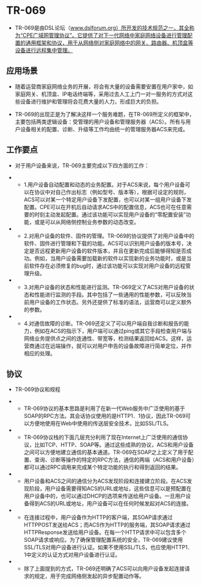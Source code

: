 # TR-069
- TR-069是由DSL论坛（www.dslforum.org）所开发的技术规范之一，其全称为“CPE广域网管理协议”。它提供了对下一代网络中家庭网络设备进行管理配置的通用框架和协议，用于从网络侧对家庭网络中的网关、路由器、机顶盒等设备进行远程集中管理。

## 应用场景
- 随着运营商家庭网络业务的开展，将会有大量的设备需要安置在用户家中，如家庭网关、机顶盒、IP电话终端等，采用过去人工上门一对一服务的方式对这些设备进行维护和管理将会花费大量的人力，形成巨大的负担。

- TR-069的出现正是为了解决这样一个服务难题，在TR-069所定义的框架中，主要包括两类逻辑设备：受管理的用户设备和管理服务器（ACS）。所有与用户设备相关的配置、诊断、升级等工作均由统一的管理服务器ACS来完成。

## 工作要点
- 对于用户设备来说，TR-069主要完成以下四方面的工作：

- - 1.用户设备自动配置和动态的业务配置。对于ACS来说，每个用户设备可以在协议中对自己作出标志（例如型号、版本等），根据可设定的规则，ACS可以对某一个特定用户设备下发配置，也可以对某一组用户设备下发配置。CPE可以在开机后自动请求ACS中的配置信息，ACS也可在任意需要的时刻主动发起配置。通过该功能可以实现用户设备的“零配置安装”功能，或是可以从网络侧控制业务参数的动态改变。

- - 2.对用户设备的软件、固件的管理。TR-069的协议提供了对用户设备中的软件、固件进行管理和下载的功能。ACS可以识别用户设备的版本号，决定是否远程更新用户设备的软件版本，并且在更新完成后能够得知是否成功。例如，当用户设备需要加载新的软件以实现新的业务功能时，或是当前软件存在必须修复的bug时，通过该功能可以实现对用户设备的远程管理升级。

- - 3.对用户设备的状态和性能进行监测。TR-069定义了ACS对用户设备的状态和性能进行监测的手段。其中包括了一些通用的性能参数，可以反映当前用户设备的工作状态。另外还提供了标准的语法，运营商可以定义额外的参数。

- - 4.对通信故障的诊断。TR-069还定义了可以用户端自我诊断和报告的能力，例如在ACS的指示下，用户端可以通过ping或其它手段检查用户端与网络业务提供点之间的连通性、带宽等，检测结果返回给ACS。这样，运营商通过在远端操作，就可以对用户申告的设备故障进行简单定位，并作相应的处理。

## 协议 
- TR-069协议和规程

- - TR-069协议的基本思路是利用了在新一代Web服务中广泛使用的基于SOAP的RPC方法。其会话协议使用的是HTTP1．1协议，因此TR-069可以方便地使用在Web中使用的传送层安全技术，比如SSL/TLS。

- - TR-069协议栈的下面几层充分利用了现在Internet上广泛使用的通信协议，比如TCP、HTTP、SOAP等。通过这些成熟的协议，ACS和用户设备之间可以方便地建立通信的基本通道。TR-069在SOAP之上定义了用于配置、查询、诊断等操作的特定的RPC方法，通信的两端（ACS和用户设备）都可以通过RPC调用来完成某个特定功能的执行和得到返回的结果。

- - 用户设备和ACS之间的通信分为ACS发现阶段和连接建立阶段。在ACS发现阶段，用户设备需要得知ACS的URL或地址，这些信息可以是预配置在用户设备中的，也可以通过DHCP的选项来传送给用户设备。一旦用户设备得到ACS的URL或地址，用户设备可以在任何时候发起对ACS的连接。

- - 在连接过程中，用户设备作为HTTP的客户端，其SOAP请求通过HTTPPOST发送给ACS；而ACS作为HTTP的服务端，其SOAP请求通过HTTPResponse发送给用户设备。在每一个HTTP请求中可以包含多个SOAP请求或响应。为了确保管理配置系统的安全，TR-069建议使用SSL/TLS对用户设备进行认证。如果不使用SSL/TLS，也应使用HTTP1．1中定义的认证方式对用户设备进行认证。

- - 除了上面提到的方式，TR-069还明确了ACS可以向用户设备发起连接请求的规定，用于完成网络侧发起的异步配置动作等。
